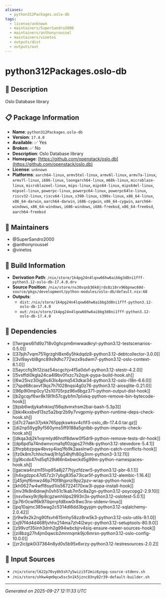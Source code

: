 ```yaml
---
aliases:
  - python312Packages.oslo-db
tags:
  - license/unknown
  - maintainers/SuperSandro2000
  - maintainers/anthonyroussel
  - maintainers/vinetos
  - outputs/dist
  - outputs/out
---
```


# python312Packages.oslo-db

## 📝 Description

Oslo Database library

## 📋 Package Information

- **Name**: `python312Packages.oslo-db`
- **Version**: `17.4.0`
- **Available**: ✅ Yes
- **Broken**: ✅ No
- **Description**: Oslo Database library
- **Homepage**: [https://github.com/openstack/oslo.db](https://github.com/openstack/oslo.db)
- **License**: `unknown`
- **Platforms**: `aarch64-linux`, `armv5tel-linux`, `armv6l-linux`, `armv7a-linux`, `armv7l-linux`, `i686-linux`, `loongarch64-linux`, `m68k-linux`, `microblaze-linux`, `microblazeel-linux`, `mips-linux`, `mips64-linux`, `mips64el-linux`, `mipsel-linux`, `powerpc-linux`, `powerpc64-linux`, `powerpc64le-linux`, `riscv32-linux`, `riscv64-linux`, `s390-linux`, `s390x-linux`, `x86_64-linux`, `x86_64-darwin`, `aarch64-darwin`, `i686-cygwin`, `x86_64-cygwin`, `aarch64-windows`, `x86_64-windows`, `i686-windows`, `i686-freebsd`, `x86_64-freebsd`, `aarch64-freebsd`
## 👥 Maintainers

- @SuperSandro2000
- @anthonyroussel
- @vinetos


## 🔧 Build Information

- **Derivation Path**: `/nix/store/1k4pg24n4lqxw66hw6aibbg3d8ni1fff-python3.12-oslo-db-17.4.0.drv`
- **Source Position**: `/nix/store/ns30sqxb36k8jrds8z18rv96bpnwc60d-source/pkgs/development/python-modules/oslo-db/default.nix:68`
- **Outputs**:
  - `dist`:  `/nix/store/1k4pg24n4lqxw66hw6aibbg3d8ni1fff-python3.12-oslo-db-17.4.0`
  - `out`:  `/nix/store/1k4pg24n4lqxw66hw6aibbg3d8ni1fff-python3.12-oslo-db-17.4.0`

## 🔗 Dependencies

- [[1wrgws6l1d9z718v0ghcpm6mwwadkryl-python3.12-testscenarios-0.5.0]]
- [[37pjh7vqm751lgrzghl8xn6y5hkdqdz8-python3.12-debtcollector-3.0.0]]
- [[3vl9ayvbl8gnc89s9dhc772wzx9sdwm7-python3.12-oslo-context-6.1.0]]
- [[5ayccfq3h12ziaz54scgchjv4f5a0dxf-python3.12-stestr-4.2.0]]
- [[5vsffdi0kgla24ca4l9bv0fxzc7s2qyk-pypa-build-hook.sh]]
- [[6w25ivz30igj6s4i3ls4pmq543dkai34-python3.12-oslo-i18n-6.6.0]]
- [[7spd68caxvf3kjs7h7l028nqsi4g0z76-python3.12-aiosqlite-0.21.0]]
- [[96p9l0mp0cy12s10705rpz96x6bgz371-python-output-dist-hook]]
- [[b2gcqyf6wr8k19l1h57cgybfm7plixkq-python-remove-bin-bytecode-hook]]
- [[bjsb6wdjykafnkixq156qdvmxhsm2bai-bash-5.3p3]]
- [[bki4kxsbvd13sz5a2bqr2b9y7vvgpmiy-python-runtime-deps-check-hook.sh]]
- [[d7c27aan37jvkk765ppjkswksv4cfif3-oslo_db-17.4.0.tar.gz]]
- [[di2np59yg9yf560yms5ff9188a5gnlbb-python-imports-check-hook.sh]]
- [[dkqa3dj2k1vqrmlyd6hrdf8dww0f5dr9-python-remove-tests-dir-hook]]
- [[dp6pd1a74ndwnvcma1qfl0zgps27rh8k-python3.12-stevedore-5.4.1]]
- [[fhrpbbzpqw4bvsy4ixq1fb9k2aaslnw0-python-catch-conflicts-hook]]
- [[fz0k8m7chhichwdj1h1g54hjfh80g3nm-python3-3.12.11]]
- [[g9bcdx47nd5qfi29d66nbxbwckd5g99m-python-namespaces-hook.sh]]
- [[gacwa4nzm15lvp95a8j277hjyzfdzwr5-python3.12-pbr-6.1.1]]
- [[h4xgdzpc47d57z2r7ybg835a73icar5f-python3.12-alembic-1.16.4]]
- [[j45jmjf6mwz46p7f0f8hjpnzi9pz2pzv-wrap-python-hook]]
- [[kh0627w4wff8syd1iis567224170xw3l-pypa-install-hook]]
- [[mv3fk8n6dnwjh0vh51c1kab7m5c8a2gn-python3.12-psycopg2-2.9.10]]
- [[nsvllwxy9rj9p8cgzwnhlilps2993n3x-python3.12-oslotest-5.0.1]]
- [[p76r0cwlf6k97ibprrpfd8xw0r8wc3nx-stdenv-linux]]
- [[pq10ajmc385wag2c5314dl6dd3bgypjm-python3.12-sqlalchemy-2.0.42]]
- [[r9w9x2k2ng90fsvh615mhy58zz8rw5k3-python3.12-oslo-utils-9.1.0]]
- [[xj97f4d4d468fjvhhx214ma7zh4l2wyc-python3.12-setuptools-80.9.0]]
- [[z99vzf35iinh3dnh2g994wbcbjrv4siq-ensure-newer-sources-hook]]
- [[zi8bzg27h4jm0qwcb2mnmqmk9jc6mrsn-python3.12-oslo-config-10.0.0]]
- [[zr2icljpk0i37364n8yd0s5b95x6xrzy-python3.12-testresources-2.0.2]]

## 📁 Input Sources

- `/nix/store/l622p70vy8k5sh7y5wizi5f2mic6ynpg-source-stdenv.sh`
- `/nix/store/shkw4qm9qcw5sc5n1k5jznc83ny02r39-default-builder.sh`

---
*Generated on 2025-09-27 12:11:33 UTC*
